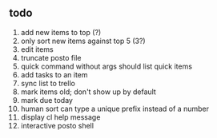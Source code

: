 todo
----

1. add new items to top (?)
2. only sort new items against top 5 (3?)
3. edit items
4. truncate posto file
5. quick command without args should list quick items
6. add tasks to an item
7. sync list to trello
8. mark items old; don't show up by default
9. mark due today
10. human sort can type a unique prefix instead of a number
11. display cl help message
12. interactive posto shell
